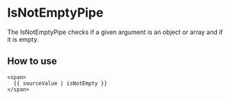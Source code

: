 # IsNotEmptyPipe

The IsNotEmptyPipe checks if a given argument is an object or array and if it is empty.

## How to use
```angular2html
<span>
  {{ sourceValue | isNotEmpty }}
</span>
```
